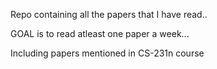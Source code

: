 Repo containing all the papers that I have read.. 

GOAL is to read atleast one paper a week...

Including papers mentioned in CS-231n course


